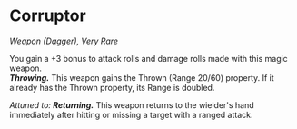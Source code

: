 # Corruptor
*Weapon (Dagger), Very Rare*

You gain a +3 bonus to attack rolls and damage rolls made with this magic weapon.  
***Throwing.*** This weapon gains the Thrown (Range 20/60) property. If it already has the Thrown property, its Range is doubled.  

*Attuned to:*
***Returning.*** This weapon returns to the wielder's hand immediately after hitting or missing a target with a ranged attack.  